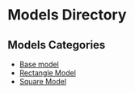 # Models Directory
## Models Categories

* [Base model](./base.py)
* [Rectangle Model](./rectangle.py)
* [Square Model](./square.py)
